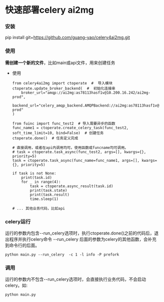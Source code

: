 # 快速部署celery ai2mg

### 安装
pip install git+https://github.com/guang-yao/celery4ai2mg.git

### 使用

**需创建一个新的文件**，比如main或api文件，用来创建任务

- 使用
    ```
    from celery4ai2mg import ctoperate  #  导入模块
    ctoperate.update_broker_backend(  #  初始化连接串
        broker_url="amqp://ai2mg:as78113hasf1v@10.200.16.242/ai2mg-prod",  
        backend_url="celery_amqp_backend.AMQPBackend://ai2mg:as78113hasf1v@10.200.16.242/ai2mg-prod"
    )

    from fuinc import func_test2  # 导入需要异步的函数
    func_name1 = ctoperate.create_celery_task(func_test2, soft_time_limit=10, bind=False)  # 创建任务
    ctoperate.done()  # 任务定义完成

    # 直接调用，或者在api内调用均可。使用函数或funcname均可调用。
    # task = ctoperate.task_async(func_test2, args=[], kwargs={}, priority=5)
    task = ctoperate.task_async(func_name=func_name1, args=[], kwargs={}, priority=5)
    
    if task is not None:
        print(task.id)
        for _ in range(4):
            task = ctoperate.async_result(task.id)
            print(task.state)
            print(task.result)
            time.sleep(1)

    # ... 其他业务代码，比如api
    ```

### celery运行
运行的参数内包含--run_celery选项时，执行ctoperate.done()之前的代码后，退出程序并执行celery命令
--run_celery 后面的参数为celery的其他函数，会补充到命令行的后面。
```
python main.py --run_celery  -c 1 -l info -P prefork
```
### 调用
运行的参数内不包含--run_celery选项时，会直接执行业务代码，不会启动celery。如:
```
python main.py
```

